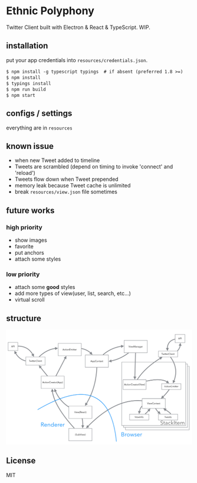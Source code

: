 Ethnic Polyphony
====

Twitter Client built with Electron & React & TypeScript. WIP.

## installation

put your app credentials into `resources/credentials.json`.

```
$ npm install -g typescript typings  # if absent (preferred 1.8 >=)
$ npm install
$ typings install
$ npm run build
$ npm start
```

## configs / settings

everything are in `resources`


## known issue

- when new Tweet added to timeline
- Tweets are scrambled (depend on timing to invoke 'connect' and 'reload')
- Tweets flow down when Tweet prepended  
- memory leak because Tweet cache is unlimited
- break `resources/view.json` file sometimes


## future works

### high priority

- show images
- favorite
- put anchors
- attach some styles


### low priority

- attach some **good** styles
- add more types of view(user, list, search, etc...)
- virtual scroll

## structure

![structure](https://raw.githubusercontent.com/berlysia/EthnicPolyphony/master/image.png)

## License

MIT

